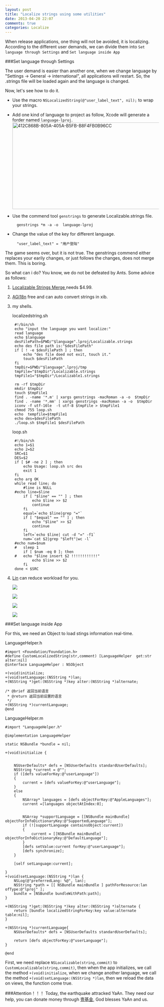 ```yaml
---
layout: post
title: "Localize strings using some utilities"
date: 2013-04-20 22:07
comments: true
categories: Localize 
---
```

When release applications, one thing will not be avoided, it is localizing. According to the different user demands, we can divide them into `Set language through Settings` and `Set language inside App`

###Set language through Settings

The user demand is easier than another one, when we change language by "Settings -> General -> international", all applications will restart. So, the .strings file will be loaded again and the language is changed.

Now, let's see how to do it.

* Use the macro `NSLocalizedString(@"user_label_text", nil);` to wrap your strings.
* Add one kind of language to project as follow, Xcode will generate a forder named `language-lproj`.
  <a href="http://www.flickr.com/photos/tuchangwei/8664824887/" title="Flickr 上 涂 涂 的 412C868B-805A-405A-B5FB-B8F4FB0B96CC"><img src="http://static.flickr.com/8244/8664824887_29f530680e.jpg" width="500" height="284" alt="412C868B-805A-405A-B5FB-B8F4FB0B96CC"></a>
* Use the commend tool `genstrings` to generate Localizable.strings file.

		genstrings *m -a -o  language-lproj
* Change the value of the key for different language.
	
		"user_label_text" = "用户登陆"
		
The game seems over, but it is not true. The genstrings commend either replaces your earily changes, or just follows the changes, does not merge them. This is boring.

So what can i do? You know, we do not be defeated by Ants. Some advice as follows:

1. [Localizable Strings Merge ](http://www.delitestudio.com/app/localizable-strings-merge/) needs $4.99.
2. [AGi18n](AGi18n) free and can auto convert strings in xib.
3. my shells.
	
	localizedstring.sh
	
		#!/bin/sh
		echo "input the language you want localize:"
		read language
		echo $language
		desFilePath=$PWD/"$language".lproj/Localizable.strings
		echo des file path is:"$desFilePath"
		if [ ! -e $desFilePath ] ; then
		    echo "des file doed not exit, touch it."
		    touch $desFilePath
		fi
		tmpDir=$PWD/"$language".lproj/tmp
		tmpFile="$tmpDir"/Localizable.strings
		tmpFile1="$tmpDir"/Localizable1.strings
		
		rm -rf $tmpDir
		mkdir $tmpDir
		touch $tmpFile1
		find . -name '*.m' | xargs genstrings -macRoman -a -o  $tmpDir
		find . -name '*.mm' | xargs genstrings -macRoman -a -o  $tmpDir
		iconv -f utf-16le  -t utf-8 $tmpFile > $tmpFile1
		chmod 755 loop.sh
		echo  tempfile=$tmpFile1
		echo des=$desFilePath
		./loop.sh $tmpFile1 $desFilePath


	loop.sh
	
		#!/bin/sh  
		echo 1=$1
		echo 2=$2
		SRC=$1
		DES=$2
		if [ $# -ne 2 ] ; then
			echo Usage: loop.sh src des
			exit 1
		fi
		echo arg OK
		while read line; do
			#line is NULL
		#echo line=$line
			if [ "$line" == "" ] ; then
				echo $line >> $2
				continue
			fi	
			equal=`echo $line|grep "="`
			if [ "$equal" == "" ] ; then
				echo "$line" >> $2
				continue
			fi	
			left=`echo $line| cut -d "=" -f1`
			num=`cat $2|grep "$left"|wc -l`
		#echo num=$num
		#	sleep 1
			if [ $num -eq 0 ]; then
		#   echo "$line insert $2 !!!!!!!!!!!!"
				echo $line >> $2
			fi
		done < $SRC
		
4. [Lin](https://github.com/questbeat/Lin) can reduce workload for you.

	![](https://a248.e.akamai.net/camo.github.com/e089475332f6d71842cf1769d80aaccb14b5e809/687474703a2f2f61646f746f75742e73616b7572612e6e652e6a702f6769746875622f4c696e2f6c696e5f737330312e706e67)
	
	![](https://a248.e.akamai.net/camo.github.com/6c4fc4630543be9addbb384133d07074866d0a8a/687474703a2f2f61646f746f75742e73616b7572612e6e652e6a702f6769746875622f4c696e2f6c696e5f737330322e706e67)
	
	![](https://a248.e.akamai.net/camo.github.com/cd16d08d3838fbe83fc72922046ca2e1a03fe7a3/687474703a2f2f61646f746f75742e73616b7572612e6e652e6a702f6769746875622f4c696e2f6c696e5f737330332e706e67)
	
	![](https://a248.e.akamai.net/camo.github.com/ee79f2b06520190d207530b805dc4e656c396efa/687474703a2f2f61646f746f75742e73616b7572612e6e652e6a702f6769746875622f4c696e2f6c696e5f737330342e706e67)

###Set language inside App

For this, we need an Object to load stings information real-time.

LanguageHelper.h

	#import <Foundation/Foundation.h>
	#define CustomLocalizedString(str,comment) [LanguageHelper  get:str alter:nil]
	@interface LanguageHelper : NSObject
	
	+(void)initialize;
	+(void)setLanguage:(NSString *)lan;
	+(NSString *)get:(NSString *)key alter:(NSString *)alternate;
	
	/* @brief 返回当前语言
	 * @return 返回当前设置的语言
	 */
	+(NSString *)currentLanguage;
	@end
	
	
LanguageHelper.m

	#import "LanguageHelper.h"
	
	@implementation LanguageHelper
	
	static NSBundle *bundle = nil;
	
	+(void)initialize {
	    
	    
	    NSUserDefaults* defs = [NSUserDefaults standardUserDefaults];
	    NSString *current = @"";
	    if ([defs valueForKey:@"userLanguage"])
	    {
	        current = [defs valueForKey:@"userLanguage"];
	    }
	    else
	    {
	        NSArray* languages = [defs objectForKey:@"AppleLanguages"];
	        current =[languages objectAtIndex:0];
	        
	       
	        NSArray *supportLanguage = [[NSBundle mainBundle] objectForInfoDictionaryKey:@"SupportedLanguage"];
	        if (![supportLanguage containsObject:current])
	        {
	            current = [[NSBundle mainBundle] objectForInfoDictionaryKey:@"DefaultLanguage"];
	        }
	        [defs setValue:current forKey:@"userLanguage"];
	        [defs synchronize];
	    }
	   
	    [self setLanguage:current];
	    
	}
	+(void)setLanguage:(NSString *)lan {
	    NSLog(@"preferredLang: %@", lan);
	    NSString *path = [[ NSBundle mainBundle ] pathForResource:lan ofType:@"lproj" ];
	    bundle = [NSBundle bundleWithPath:path];
	}
	
	+(NSString *)get:(NSString *)key alter:(NSString *)alternate {
	    return [bundle localizedStringForKey:key value:alternate table:nil];
	}
	
	+(NSString *)currentLanguage{
	    NSUserDefaults* defs = [NSUserDefaults standardUserDefaults];
	    
	    return [defs objectForKey:@"userLanguage"];
	}
	
	@end
	
First, we need replace `NSLocalizable(string,commit)` to `CustomLocalizable(string,commit)`, then when the app initializes, we call the method `+(void)initialize`, when we  change another language, we call the method `+(void)setLanguage:(NSString *)lan`, then we reload the data on views, the function come true.

###Attention！！！
Today, the earthquake attracked YaAn. They need our help, you can donate money through [壹基金](https://love.alipay.com/donate/itemDetail.htm?name=201304201216494301), God blesses YaAn and us.
